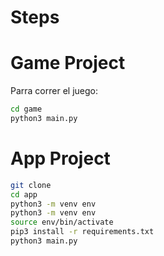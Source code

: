 # Steps
# Game Project
Parra correr el juego:
```sh
cd game
python3 main.py
```
# App Project
```sh
git clone
cd app
python3 -m venv env
python3 -m venv env
source env/bin/activate
pip3 install -r requirements.txt
python3 main.py
```

